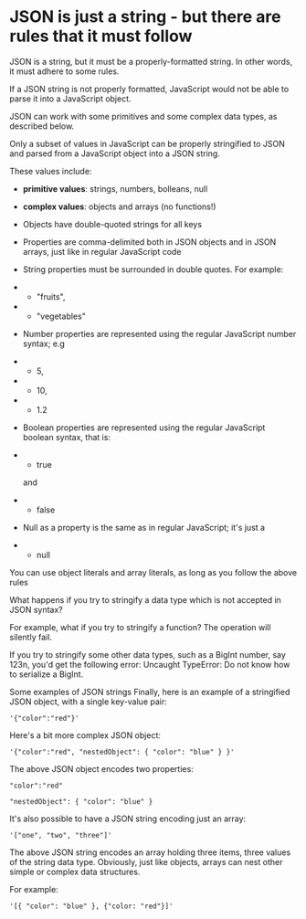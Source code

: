 # JSON is just a string - but there are rules that it must follow


JSON is a string, but it must be a properly-formatted string. In other words, it must adhere to some rules.

If a JSON string is not properly formatted, JavaScript would not be able to parse it into a JavaScript object.

JSON can work with some primitives and some complex data types, as described below.

Only a subset of values in JavaScript can be properly stringified to JSON and parsed from a JavaScript object into a JSON string.

These values include:

* **primitive values**: strings, numbers, bolleans, null

* **complex values**: objects and arrays (no functions!)

* Objects have double-quoted strings for all keys

* Properties are comma-delimited both in JSON objects and in JSON arrays, just like in regular JavaScript code

* String properties must be surrounded in double quotes. For example:

 

* *   "fruits",

 

* * "vegetables"

* Number properties are represented using the regular JavaScript number syntax; e.g

 

* * 5,

 

* * 10,

 

* * 1.2

* Boolean properties are represented using the regular JavaScript boolean syntax, that is:

 

* * true

 

   and

 

* * false

* Null as a property is the same as in regular JavaScript; it's just a

 

* * null

You can use object literals and array literals, as long as you follow the above rules

What happens if you try to stringify a data type which is not accepted in JSON syntax?

For example, what if you try to stringify a function? The operation will silently fail.

If you try to stringify some other data types, such as a BigInt number, say 123n, you'd get the following error: Uncaught TypeError: Do not know how to serialize a BigInt.

Some examples of JSON strings
Finally, here is an example of a stringified JSON object, with a single key-value pair:

```'{"color":"red"}' ```

Here's a bit more complex JSON object:

```'{"color":"red", "nestedObject": { "color": "blue" } }' ```

The above JSON object encodes two properties:

```"color":"red"```

```"nestedObject": { "color": "blue" }```

It's also possible to have a JSON string encoding just an array:

```'["one", "two", "three"]'```

The above JSON string encodes an array holding three items, three values of the string data type. Obviously, just like objects, arrays can nest other simple or complex data structures.

For example:

```'[{ "color": "blue" }, {"color: "red"}]'```



